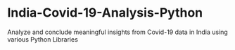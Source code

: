 # India-Covid-19-Analysis-Python
Analyze and conclude meaningful insights from Covid-19 data in India using various Python Libraries
